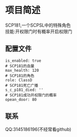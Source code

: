 # 项目简述
SCP181,一个SCPSL中的特殊角色\
技能:开权限门时有概率开启权限门
## 配置文件
```
is_enabled: true
# SCP181的血量
max_health: 120
# SCP181的角色
role: ClassD
# SCP181死亡广播
s_c_p181_died: ''
# SCP181成功开权限门的概率
opean_door: 80

```
## 联系
QQ:3145186196(不经常看github)
